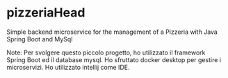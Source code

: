 # pizzeriaHead
Simple backend microservice for the management of a Pizzeria with Java Spring Boot and MySql

Note:
Per svolgere questo piccolo progetto, ho utilizzato il framework Spring Boot ed il database mysql. 
Ho sfruttato docker desktop per gestire i microservizi. 
Ho utilizzato intellij come IDE. 

